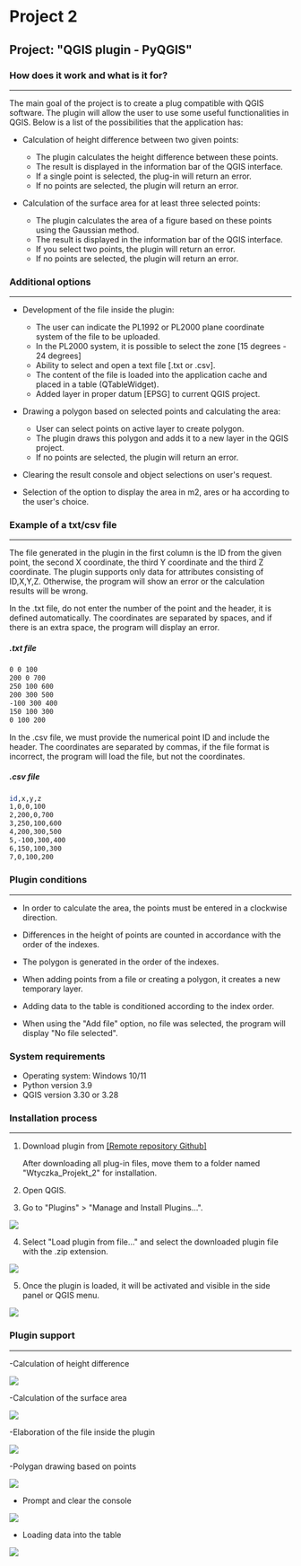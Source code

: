 # Project 2
## Project: "QGIS plugin - PyQGIS"
### How does it work and what is it for?
--------------------
The main goal of the project is to create a plug compatible with QGIS software. The plugin will allow the user to use some useful functionalities in QGIS. Below is a list of the possibilities that the application has:

- Calculation of height difference between two given points:
	- The plugin calculates the height difference between these points.
	- The result is displayed in the information bar of the QGIS interface.
	- If a single point is selected, the plug-in will return an error.
	- If no points are selected, the plugin will return an error.

- Calculation of the surface area for at least three selected points:
	- The plugin calculates the area of a figure based on these points using the Gaussian method.
	- The result is displayed in the information bar of the QGIS interface.
	- If you select two points, the plugin will return an error.
	- If no points are selected, the plugin will return an error.


### Additional options
--------------------
- Development of the file inside the plugin:
	- The user can indicate the PL1992 or PL2000 plane coordinate system of the file to be uploaded.
	- In the PL2000 system, it is possible to select the zone [15 degrees - 24 degrees]
	- Ability to select and open a text file [.txt or .csv].
	- The content of the file is loaded into the application cache and placed in a table (QTableWidget).
	- Added layer in proper datum [EPSG] to current QGIS project.

- Drawing a polygon based on selected points and calculating the area:
	- User can select points on active layer to create polygon.
	- The plugin draws this polygon and adds it to a new layer in the QGIS project.
	- If no points are selected, the plugin will return an error.


- Clearing the result console and object selections on user's request.

- Selection of the option to display the area in m2, ares or ha according to the user's choice.

### Example of a txt/csv file
--------------------

The file generated in the plugin in the first column is the ID from the given point, the second X coordinate, the third Y coordinate and the third Z coordinate.
The plugin supports only data for attributes consisting of ID,X,Y,Z. Otherwise, the program will show an error or the calculation results will be wrong.

In the .txt file, do not enter the number of the point and the header, it is defined automatically. The coordinates are separated by spaces, and if there is an extra space, the program will display an error.

##### .txt file
```bash
0 0 100
200 0 700
250 100 600
200 300 500
-100 300 400
150 100 300
0 100 200
```

In the .csv file, we must provide the numerical point ID and include the header. The coordinates are separated by commas, if the file format is incorrect, the program will load the file, but not the coordinates.

##### .csv file
```bash
id,x,y,z
1,0,0,100
2,200,0,700
3,250,100,600
4,200,300,500
5,-100,300,400
6,150,100,300
7,0,100,200
```

### Plugin conditions
--------------------

- In order to calculate the area, the points must be entered in a clockwise direction.

- Differences in the height of points are counted in accordance with the order of the indexes.

- The polygon is generated in the order of the indexes.

- When adding points from a file or creating a polygon, it creates a new temporary layer.

- Adding data to the table is conditioned according to the index order.

- When using the "Add file" option, no file was selected, the program will display "No file selected".

### System requirements

- Operating system: Windows 10/11
- Python version 3.9
- QGIS version 3.30 or 3.28

### Installation process
--------------------

1. Download plugin from [[Remote repository Github]](https://github.com/Grabarzd/Projekt_2.0/tree/main)

	After downloading all plug-in files, move them to a folder named "Wtyczka_Projekt_2" for installation.

2. Open QGIS.

3. Go to "Plugins" > "Manage and Install Plugins...".

<img src="https://i.imgur.com/jKS1MVq.png">

4. Select "Load plugin from file..." and select the downloaded plugin file with the .zip extension.

<img src="https://i.imgur.com/l8hqrLX.png">

5. Once the plugin is loaded, it will be activated and visible in the side panel or QGIS menu.

<img src="https://i.imgur.com/7WA4vAC.png">


### Plugin support
--------------------

-Calculation of height difference

<img src="https://j.gifs.com/jYwQv4.gif">

-Calculation of the surface area

<img src="https://j.gifs.com/pZDwRy.gif">

-Elaboration of the file inside the plugin

<img src="https://j.gifs.com/nRAQG5.gif">

-Polygan drawing based on points

<img src="https://j.gifs.com/83y2Yr.gif">

- Prompt and clear the console

<img src="https://j.gifs.com/vQMqm8.gif">

- Loading data into the table

<img src="https://j.gifs.com/w0N9nr.gif">
